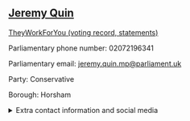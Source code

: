 ## <a href="https://members.parliament.uk/member/4507/contact">Jeremy Quin</a>

<a href="https://www.theyworkforyou.com/mp/25417/jeremy_quin/horsham">TheyWorkForYou (voting record, statements)</a> 

Parliamentary phone number: 02072196341 

Parliamentary email: jeremy.quin.mp@parliament.uk 

Party: Conservative 

Borough: Horsham 

<details><summary>Extra contact information and social media</summary> 
<li>Website: http://www.jeremyquin.com/</li>
<li>Twitter:</li>
<li>Constituency office phone number:</li>
<li>Constituency office email:</li>
<li>Facebook:</li>
<li>Instagram:</li>
<li>Youtube:</li>
<li>Linkedin:</li>
<li>Government department phone number:</li>
<li>Government department email:</li>
<li>Threads:</li>
<li>Party office phone number:</li>
<li>Party office email:</li>
<li>Tiktok:</li>
</details>